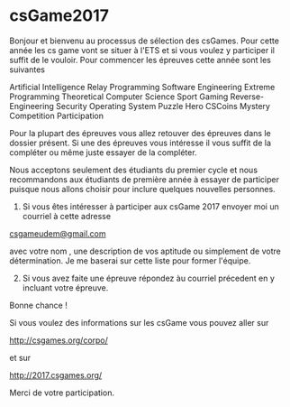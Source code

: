 # csGame2017

Bonjour et bienvenu au processus de sélection des csGames. Pour cette année
les cs game vont se situer à l'ETS et si vous voulez y participer il suffit
de le vouloir. Pour commencer les épreuves cette année sont les suivantes

Artificial Intelligence
Relay Programming
Software Engineering
Extreme Programming
Theoretical Computer Science
Sport
Gaming
Reverse-Engineering
Security
Operating System
Puzzle Hero
CSCoins
Mystery Competition
Participation

Pour la plupart des épreuves vous allez retouver des épreuves dans le
dossier présent. Si une des épreuves vous intéresse il vous suffit de
la compléter ou même juste essayer de la compléter.

Nous acceptons seulement des étudiants du premier cycle et nous recommandons
aux étudiants de première année à essayer de participer puisque nous allons
choisir pour inclure quelques nouvelles personnes.

1. Si vous êtes intéresser à participer aux csGame 2017 envoyer moi un
courriel à cette adresse

csgameudem@gmail.com

avec votre nom , une description de vos aptitude ou simplement de votre
détermination. Je me baserai sur cette liste pour former l'équipe.


2. Si vous avez faite une épreuve répondez àu courriel précedent en y incluant votre épreuve.


Bonne chance !

Si vous voulez des informations sur les csGame vous pouvez aller sur

http://csgames.org/corpo/

et sur

http://2017.csgames.org/

Merci de votre participation.

